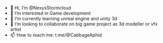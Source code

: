 - 👋 Hi, I’m @NexysStormcloud
- 👀 I’m interested in Game development
- 🌱 I’m currently learning unreal engine and unity 3d
- 💞️ I’m looking to collaborate on big game project as 3d modeller or vfx artist
- 📫 How to reach me: t.me/@CabbageAphid

<!---
NexysStormcloud/NexysStormcloud is a ✨ special ✨ repository because its `README.md` (this file) appears on your GitHub profile.
You can click the Preview link to take a look at your changes.
--->
